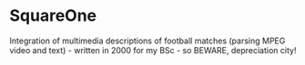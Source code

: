 SquareOne
=========

Integration of multimedia descriptions of football matches (parsing MPEG video and text) - written in 2000 for my BSc - so BEWARE, depreciation city!
